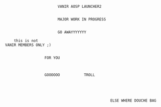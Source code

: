                             VANIR AOSP LAUNCHER2 
							
							
							MAJOR WORK IN PROGRESS

							
							GO AWAYYYYYYY
							
		this is not                                                    VANIR MEMBERS ONLY ;)
		
		
		              FOR YOU
		              
		              
		              
		              GOOOOOO           TROLL
		              
		              
		              
		              
		              
		                                            ELSE WHERE DOUCHE BAG
